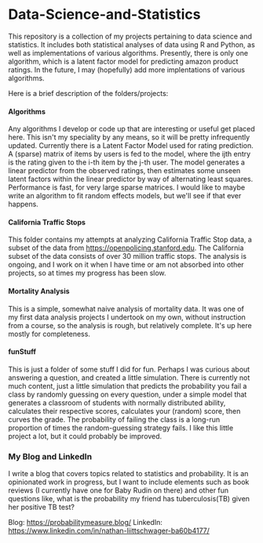 # Data-Science-and-Statistics
This repository is a collection of my projects pertaining to data science and statistics. It includes both statistical analyses of data using R and Python, as well as implementations of various algorithms. Presently, there is only one algorithm, which is a latent factor model for predicting amazon product ratings. In the future, I may (hopefully) add more implentations of various algorithms.

Here is a brief description of the folders/projects:

#### Algorithms
Any algorithms I develop or code up that are interesting or useful get placed here. This isn't my speciality by any means, so it will be pretty infrequently updated. Currently there is a Latent Factor Model used for rating prediction. A (sparse) matrix of items by users is fed to the model, where the ijth entry is the rating given to the i-th item by the j-th user. The model generates a linear predictor from the observed ratings, then estimates some unseen latent factors within the linear predictor by way of alternating least squares. Performance is fast, for very large sparse matrices. I would like to maybe write an algorithm to fit random effects models, but we'll see if that ever happens. 


#### California Traffic Stops
This folder contains my attempts at analyzing California Traffic Stop data, a subset of the data from https://openpolicing.stanford.edu. The California subset of the data consists of over 30 million traffic stops.
The analysis is ongoing, and I work on it when I have time or am not absorbed into other projects, so at times my progress has been slow.

#### Mortality Analysis
This is a simple, somewhat naive analysis of mortality data. It was one of my first data analysis projects I undertook on my own, without instruction from a course, so the analysis is rough, but relatively complete. It's up here mostly for completeness.

#### funStuff
This is just a folder of some stuff I did for fun. Perhaps I was curious about answering a question, and created a little simulation. There is currently not much content, just a little simulation that predicts the probability you fail a class by randomly guessing on every question, under a simple model that generates a classroom of students with normally distributed ability, calculates their respective scores, calculates your (random) score, then curves the grade. The probability of failing the class is a long-run proportion of times the random-guessing strategy fails. I like this little project a lot, but it could probably be improved.

### My Blog and LinkedIn
I write a blog that covers topics related to statistics and probability. It is an opinionated work in progress, but I want to include elements such as book reviews (I currently have one for Baby Rudin on there) and other fun questions like, what is the probability my friend has tuberculosis(TB) given her positive TB test? 

Blog: https://probabilitymeasure.blog/
LinkedIn: https://www.linkedin.com/in/nathan-liittschwager-ba60b4177/ 
